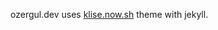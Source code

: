 ozergul.dev uses  <a href="https://klise.now.sh" target="_blank" rel="noopener">klise.now.sh</a> theme with jekyll.
